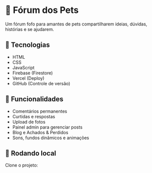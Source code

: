 # 🐾 Fórum dos Pets

Um fórum fofo para amantes de pets compartilharem ideias, dúvidas, histórias e se ajudarem.  

## 🚀 Tecnologias
- HTML
- CSS
- JavaScript
- Firebase (Firestore)
- Vercel (Deploy)
- GitHub (Controle de versão)

## 🌟 Funcionalidades
- Comentários permanentes
- Curtidas e respostas
- Upload de fotos
- Painel admin para gerenciar posts
- Blog e Achados & Perdidos
- Sons, fundos dinâmicos e animações

## 🎯 Rodando local
Clone o projeto:
